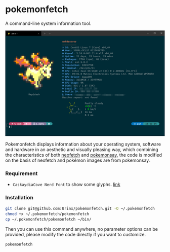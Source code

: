 # pokemonfetch
A command-line system information tool.

![](screenshot.png)

Pokemonfetch displays information about your operating system, software and hardware in an aesthetic and visually pleasing way, which combining the characteristics of both [neofetch](https://github.com/dylanaraps/neofetch) and [pokemonsay](https://github.com/possatti/pokemonsay), the code is modified on the basis of neofetch and pokémon images are from pokemonsay.

### Requirement
- `CaskaydiaCove Nerd Font` to show some glyphs. [link](https://github.com/ryanoasis/nerd-fonts/releases/download/v2.1.0/CascadiaCode.zip)

### Installation

```bash
git clone git@github.com:Urinx/pokemonfetch.git -O ~/.pokemonfetch
chmod +x ~/.pokemonfetch/pokemonfetch
cp ~/.pokemonfetch/pokemonfetch ~/bin/
```
Then you can use this command anywhere, no parameter options can be provided, please modify the code directly if you want to customize.
```bash
pokemonfetch
```
